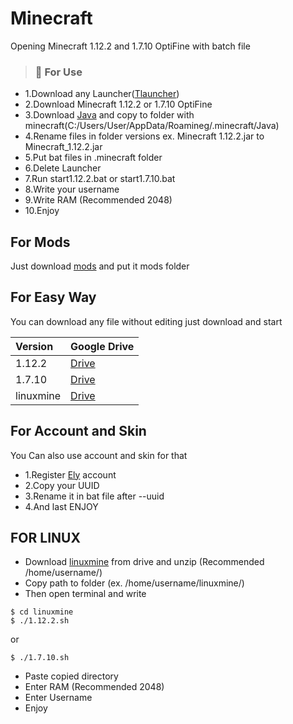 # Minecraft
Opening Minecraft 1.12.2 and 1.7.10 OptiFine with batch file

> ### :red_circle: For Use

* 1.Download any Launcher([Tlauncher](https://tlauncher.org))
* 2.Download Minecraft 1.12.2 or 1.7.10 OptiFine
* 3.Download [Java](https://www.java.com/download/ie_manual.jsp) and copy to folder with minecraft(C:/Users/User/AppData/Roamineg/.minecraft/Java)
* 4.Rename files in folder versions ex. Minecraft 1.12.2.jar to Minecraft_1.12.2.jar
* 5.Put bat files in .minecraft folder
* 6.Delete Launcher
* 7.Run start1.12.2.bat or start1.7.10.bat
* 8.Write your username
* 9.Write RAM (Recommended 2048)
* 10.Enjoy

## For Mods
Just download [mods](https://minecraft-inside.ru/mods/) and put it mods folder

## For Easy Way
You can download any file without editing just download and start

|  Version | Google Drive|
|:----------|:----------|
|1.12.2|[Drive]()|
|1.7.10|[Drive](https://drive.google.com/drive/folders/1NeJNRYjpi0jAF4Llxm-KQR2Rf3Hiv0WC?usp=drive_link)|
|linuxmine|[Drive](https://drive.google.com/drive/folders/1dhpPam9V4agcGVirLtQ8IC-phX3VBcJQ?usp=sharing)|

## For Account and Skin

You Can also use account and skin for that
* 1.Register [Ely](https://ely.by) account
* 2.Copy your UUID
* 3.Rename it in bat file after --uuid
* 4.And last ENJOY


## FOR LINUX

* Download [linuxmine](https://drive.google.com/drive/folders/1dhpPam9V4agcGVirLtQ8IC-phX3VBcJQ?usp=sharing) from drive and unzip (Recommended /home/username/)
* Copy path to folder (ex. /home/username/linuxmine/)
* Then open terminal and write

```
$ cd linuxmine
$ ./1.12.2.sh
```
or

```
$ ./1.7.10.sh
```
* Paste copied directory
* Enter RAM (Recommended 2048)
* Enter Username
* Enjoy
  
